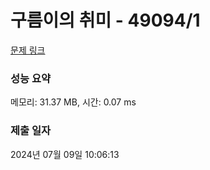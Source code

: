 # 구름이의 취미 - 49094/1 

[문제 링크](https://level.goorm.io/exam/49094/%EA%B5%AC%EB%A6%84%EC%9D%B4%EC%9D%98-%EC%B7%A8%EB%AF%B8/quiz/1) 

### 성능 요약

메모리: 31.37 MB, 시간: 0.07 ms

### 제출 일자

2024년 07월 09일 10:06:13

